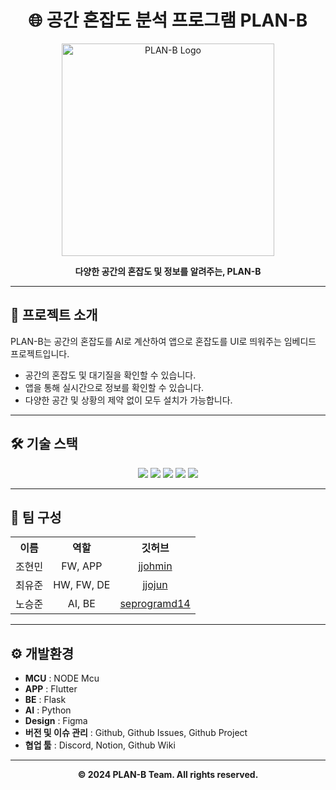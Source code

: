 <h1 align="center">🌐 공간 혼잡도 분석 프로그램 PLAN-B</h1>

<p align="center">
  <img src="https://github.com/Project-Plan-B/demo-repository/assets/126962344/bf9c877e-fdcf-49d2-a2af-99b466f4ac05" alt="PLAN-B Logo" width="340">
</p>

<p align="center">
  <strong>다양한 공간의 혼잡도 및 정보를 알려주는, PLAN-B</strong>
</p>

---

## 📌 프로젝트 소개

PLAN-B는 공간의 혼잡도를 AI로 계산하여 앱으로 혼잡도를 UI로 띄워주는 임베디드 프로젝트입니다.

- 공간의 혼잡도 및 대기질을 확인할 수 있습니다.
- 앱을 통해 실시간으로 정보를 확인할 수 있습니다.
- 다양한 공간 및 상황의 제약 없이 모두 설치가 가능합니다.

---

## 🛠️ 기술 스택

<p align="center">
  <img src="https://img.shields.io/badge/MCU-NODE%20Mcu-brightgreen?style=for-the-badge">
  <img src="https://img.shields.io/badge/APP-Flutter-blue?style=for-the-badge">
  <img src="https://img.shields.io/badge/BE-Flask-lightgrey?style=for-the-badge">
  <img src="https://img.shields.io/badge/AI-Python-yellow?style=for-the-badge">
  <img src="https://img.shields.io/badge/Design-Figma-red?style=for-the-badge">
</p>

---

## 👥 팀 구성

<table align="center">
  <tr>
    <th>이름</th>
    <th>역할</th>
    <th>깃허브</th>
  </tr>
  <tr>
    <td align="center">조현민</td>
    <td align="center">FW, APP</td>
    <td align="center"><a href="https://github.com/jjohmin">jjohmin</a></td>
  </tr>
  <tr>
    <td align="center">최유준</td>
    <td align="center">HW, FW, DE</td>
    <td align="center"><a href="https://github.com/jjojun">jjojun</a></td>
  </tr>
  <tr>
    <td align="center">노승준</td>
    <td align="center">AI, BE</td>
    <td align="center"><a href="https://github.com/seprogramd14">seprogramd14</a></td>
  </tr>
</table>

---

## ⚙️ 개발환경

- **MCU** : NODE Mcu
- **APP** : Flutter
- **BE** : Flask
- **AI** : Python
- **Design** : Figma
- **버전 및 이슈 관리** : Github, Github Issues, Github Project
- **협업 툴** : Discord, Notion, Github Wiki

---

<p align="center">
  <strong>© 2024 PLAN-B Team. All rights reserved.</strong>
</p>

